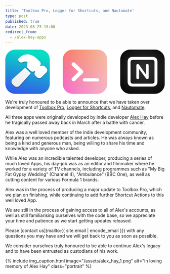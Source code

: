 ```yaml
---
title: 'Toolbox Pro, Logger for Shortcuts, and Nautomate'
type: post
published: true
date: 2023-08-25 15:00
redirect_from:
  - /alex-hay-apps
---
```


![](/assets/combined_alex_hay_apps.png)

We're truly honoured to be able to announce that we have taken over development of [Toolbox Pro](https://toolboxpro.app), [Logger for Shortcuts](https://shortcutslogger.dev), and [Nautomate](https://www.nautomate.app).

All three apps were originally developed by indie developer [Alex Hay](https://alexhay.dev) before he tragically passed away back in March after a battle with cancer.

Alex was a well loved member of the indie development community, featuring on numerous podcasts and articles. He was always known as being a kind and generous man, being willing to share his time and knowledge with anyone who asked.

While Alex was an incredible talented developer, producing a series of much loved Apps, his day-job was as an editor and filmmaker where he worked for a variety of TV channels, including programmes such as "My Big Fat Gypsy Wedding" (Channel 4), "Ambulance" (BBC One), as well as cutting content for various Formula 1 brands.

Alex was in the process of producing a major update to Toolbox Pro, which we plan on finishing, while continuing to add further Shortcut Actions to this well loved App.

We are still in the process of gaining access to all of Alex's accounts, as well as still familiarising ourselves with the code base, so we appreciate your time and patience as we start getting updates released.

Please [contact us](mailto:{{ site.email | encode_email }}) with any questions you may have and we will get back to you as soon as possible.

We consider ourselves truly honoured to be able to continue Alex's legacy and to have been entrusted as custodians of his work.

{% include img_caption.html image="/assets/alex_hay_1.png" alt="In loving memory of Alex Hay" class="portrait" %}
